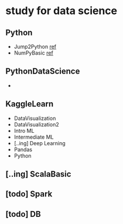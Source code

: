 # study for data science
## Python
* Jump2Python [ref](https://wikidocs.net/book/1)
* NumPyBasic [ref](www.DataCamp.com)
## PythonDataScience
* 
## KaggleLearn
* DataVisualization
* DataVisualization2
* Intro ML
* Intermediate ML
* [..ing] Deep Learning
* Pandas
* Python
## [..ing] ScalaBasic
## [todo] Spark
## [todo] DB
